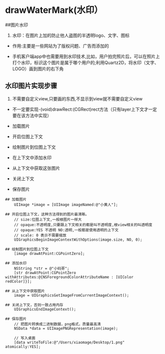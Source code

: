 # drawWaterMark(水印）

##图片水印
1. 水印：在图片上加的防止他人盗图的半透明logo、文字、图标
- 作用:主要是一些网站为了版权问题、广告而添加的

- 手机客户端app中也需要用到水印技术,比如，用户拍完照片后，可以在照片上打个水印，标识这个图片是属于哪个用户的;利用Quartz2D，将水印（文字、LOGO）画到图片的右下角


## 水印图片实现步骤
1. 不需要自定义view,只要画的东西,不显示到view就不需要自定义view

- 不一定要实现-(void)drawRect:(CGRect)rect方法（只有layer上下文才一定要在该方法中实现）

- 加载图片

- 开启位图上下文

- 绘制图片到位图上下文

- 在上下文中添加水印

- 从上下文中获取这张图片

- 关闭上下文

- 保存图片

```objc
## 加载图片
    UIImage *image = [UIImage imageNamed:@"小黄人"];

## 开启位图上下文，这种方法得到的图片最清晰。
    // size:位图上下文,一般根图片一样大
    // opaque:不透明度,只要跟上下文相关的都是叫不透明度,根view相关的叫透明度
    // opaque:YES 不透明 NO:透明,一般都是使用透明的上下文
    // scale: 0 表示不需要缩放
    UIGraphicsBeginImageContextWithOptions(image.size, NO, 0);

## 绘制图片到位图上下文
    [image drawAtPoint:CGPointZero];

## 添加水印
    NSString *str = @"小码哥";
    [str drawAtPoint:CGPointZero withAttributes:@{NSForegroundColorAttributeName : [UIColor redColor]}];

## 从上下文中获取图片
    image = UIGraphicsGetImageFromCurrentImageContext();

## 关闭上下文，否则一致占用内存
    UIGraphicsEndImageContext();

## 保存图片
    // 把图片转换成二进制数据，png格式，质量最高清
    NSData *data = UIImagePNGRepresentation(image);

    // 写入桌面
    [data writeToFile:@"/Users/xiaomage/Desktop/1.png" atomically:YES];
```
